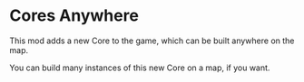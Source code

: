 # Cores Anywhere

This mod adds a new Core to the game, which can be built anywhere on the map.

You can build many instances of this new Core on a map, if you want.
